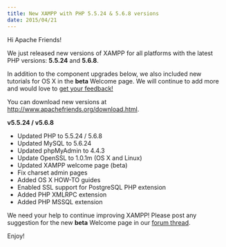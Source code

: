```yaml
---
title: New XAMPP with PHP 5.5.24 & 5.6.8 versions
date: 2015/04/21
---
```


Hi Apache Friends!

We just released new versions of XAMPP for all platforms with the latest PHP versions: <b>5.5.24</b> and <b>5.6.8</b>.

In addition to the component upgrades below, we also included new tutorials for OS X in the <b>beta</b> Welcome page. We will continue to add more and would love to <a href="https://community.apachefriends.org/f/viewtopic.php?f=1&t=69810">get your feedback!</a>

You can download new versions at <a href="http://www.apachefriends.org/download.html">http://www.apachefriends.org/download.html</a>.

<b>v5.5.24 / v5.6.8</b>

- Updated PHP to 5.5.24 / 5.6.8
- Updated MySQL to 5.6.24
- Updated phpMyAdmin to 4.4.3
- Update OpenSSL to 1.0.1m (OS X and Linux)
- Updated XAMPP welcome page (beta)
- Fix charset admin pages
- Added OS X HOW-TO guides
- Enabled SSL support for PostgreSQL PHP extension
- Added PHP XMLRPC extension
- Added PHP MSSQL extension

We need your help to continue improving XAMPP! Please post any suggestion for the new <b>beta</b> Welcome page in our <a href="https://community.apachefriends.org/f/viewtopic.php?f=1&t=69810">forum thread</a>.

Enjoy!
